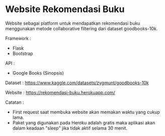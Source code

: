 # Website Rekomendasi Buku

Website sebagai platform untuk mendapatkan rekomendasi buku menggunakan metode collaborative filtering dari dataset goodbooks-10k.

Framework :
- Flask
- Bootstrap

API :
- Google Books (Sinopsis)

Dataset : 
https://www.kaggle.com/datasets/zygmunt/goodbooks-10k

Website :
https://rekomendasi-buku.herokuapp.com/

Catatan :
* First request saat membuka website akan memakan waktu yang cukup lama.
* Paket yang digunakan pada Heroku adalah gratis maka aplikasi akan dalam keadaan "sleep" jika tidak aktif selama 30 menit. 
